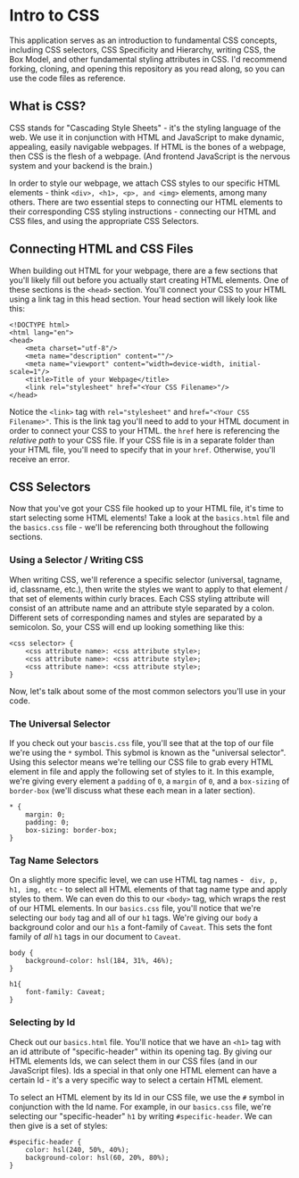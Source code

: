 # Intro to CSS

This application serves as an introduction to fundamental CSS concepts, including CSS selectors, CSS Specificity and Hierarchy, writing CSS, the Box Model, and other fundamental styling attributes in CSS. I'd recommend forking, cloning, and opening this repository as you read along, so you can use the code files as reference.

## What is CSS?

CSS stands for "Cascading Style Sheets" - it's the styling language of the web. We use it in conjunction with HTML and JavaScript to make dynamic, appealing, easily navigable webpages. If HTML is the bones of a webpage, then CSS is the flesh of a webpage. (And frontend JavaScript is the nervous system and your backend is the brain.)

In order to style our webpage, we attach CSS styles to our specific HTML elements - think `<div>, <h1>, <p>, and <img>` elements, among many others. There are two essential steps to connecting our HTML elements to their corresponding CSS styling instructions - connecting our HTML and CSS files, and using the appropriate CSS Selectors.

## Connecting HTML and CSS Files

When building out HTML for your webpage, there are a few sections that you'll likely fill out before you actually start creating HTML elements. One of these sections is the `<head>` section. You'll connect your CSS to your HTML using a link tag in this head section. Your head section will likely look like this:

```
<!DOCTYPE html>
<html lang="en">
<head>
    <meta charset="utf-8"/>
    <meta name="description" content=""/>
    <meta name="viewport" content="width=device-width, initial-scale=1"/>
    <title>Title of your Webpage</title>
    <link rel="stylesheet" href="<Your CSS Filename>"/>
</head>
```

Notice the `<link>` tag with `rel="stylesheet"` and `href="<Your CSS Filename>"`. This is the link tag you'll need to add to your HTML document in order to connect your CSS to your HTML. the `href` here is referencing the _relative path_ to your CSS file. If your CSS file is in a separate folder than your HTML file, you'll need to specify that in your `href`. Otherwise, you'll receive an error.

## CSS Selectors

Now that you've got your CSS file hooked up to your HTML file, it's time to start selecting some HTML elements! Take a look at the `basics.html` file and the `basics.css` file - we'll be referencing both throughout the following sections.

### Using a Selector / Writing CSS

When writing CSS, we'll reference a specific selector (universal, tagname, id, classname, etc.), then write the styles we want to apply to that element / that set of elements within curly braces. Each CSS styling attribute will consist of an attribute name and an attribute style separated by a colon. Different sets of corresponding names and styles are separated by a semicolon. So, your CSS will end up looking something like this:

```
<css selector> {
    <css attribute name>: <css attribute style>;
    <css attribute name>: <css attribute style>;
    <css attribute name>: <css attribute style>;
}
```

Now, let's talk about some of the most common selectors you'll use in your code.

### The Universal Selector

If you check out your `bascis.css` file, you'll see that at the top of our file we're using the `*` symbol. This sybmol is known as the "universal selector". Using this selector means we're telling our CSS file to grab every HTML element in file and apply the following set of styles to it. In this example, we're giving every element a `padding` of `0`, a `margin` of `0`, and a `box-sizing` of `border-box` (we'll discuss what these each mean in a later section).

```
* {
    margin: 0;
    padding: 0;
    box-sizing: border-box;
}
```

### Tag Name Selectors

On a slightly more specific level, we can use HTML tag names - ` div, p, h1, img, etc` - to select all HTML elements of that tag name type and apply styles to them. We can even do this to our `<body>` tag, which wraps the rest of our HTML elements. In our `basics.css` file, you'll notice that we're selecting our `body` tag and all of our `h1` tags. We're giving our `body` a background color and our `h1s` a font-family of `Caveat`. This sets the font family of _all_ `h1` tags in our document to `Caveat`.

```
body {
    background-color: hsl(184, 31%, 46%);
}

h1{
    font-family: Caveat;
}
```

### Selecting by Id

Check out our `basics.html` file. You'll notice that we have an `<h1>` tag with an id attribute of "specific-header" within its opening tag. By giving our HTML elements Ids, we can select them in our CSS files (and in our JavaScript files). Ids a special in that only one HTML element can have a certain Id - it's a very specific way to select a certain HTML element.

To select an HTML element by its Id in our CSS file, we use the `#` symbol in conjunction with the Id name. For example, in our `basics.css` file, we're selecting our "specific-header" `h1` by writing `#specific-header`. We can then give is a set of styles:

``` 
#specific-header {
    color: hsl(240, 50%, 40%);
    background-color: hsl(60, 20%, 80%);
}
```
